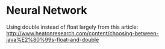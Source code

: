 # Neural Network
Using double instead of float largely from this article:
http://www.heatonresearch.com/content/choosing-between-java%E2%80%99s-float-and-double